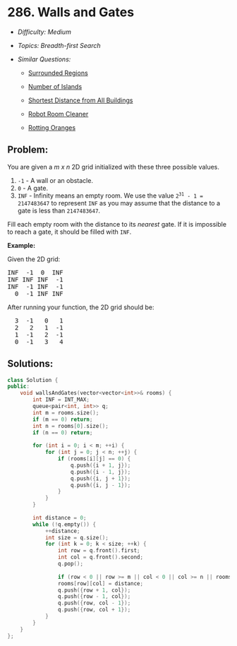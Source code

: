 # 286. Walls and Gates

* *Difficulty: Medium*

* *Topics: Breadth-first Search*

* *Similar Questions:*

  * [Surrounded Regions](surrounded-regions.md)

  * [Number of Islands](number-of-islands.md)

  * [Shortest Distance from All Buildings](shortest-distance-from-all-buildings.md)

  * [Robot Room Cleaner](robot-room-cleaner.md)

  * [Rotting Oranges](rotting-oranges.md)

## Problem:

<p>You are given a <i>m x n</i> 2D grid initialized with these three possible values.</p>

<ol>
	<li><code>-1</code> - A wall or an obstacle.</li>
	<li><code>0</code> - A gate.</li>
	<li><code>INF</code> - Infinity means an empty room. We use the value <code>2<sup>31</sup> - 1 = 2147483647</code> to represent <code>INF</code> as you may assume that the distance to a gate is less than <code>2147483647</code>.</li>
</ol>

<p>Fill each empty room with the distance to its <i>nearest</i> gate. If it is impossible to reach a gate, it should be filled with <code>INF</code>.</p>

<p><strong>Example:&nbsp;</strong></p>

<p>Given the 2D grid:</p>

<pre>
INF  -1  0  INF
INF INF INF  -1
INF  -1 INF  -1
  0  -1 INF INF
</pre>

<p>After running your function, the 2D grid should be:</p>

<pre>
  3  -1   0   1
  2   2   1  -1
  1  -1   2  -1
  0  -1   3   4
</pre>

## Solutions:

```c++
class Solution {
public:
    void wallsAndGates(vector<vector<int>>& rooms) {
        int INF = INT_MAX;
        queue<pair<int, int>> q;
        int m = rooms.size();
        if (m == 0) return;
        int n = rooms[0].size();
        if (n == 0) return;
        
        for (int i = 0; i < m; ++i) {
            for (int j = 0; j < n; ++j) {
                if (rooms[i][j] == 0) {
                    q.push({i + 1, j});
                    q.push({i - 1, j});
                    q.push({i, j + 1});
                    q.push({i, j - 1});
                }
            }
        }
        
        int distance = 0;
        while (!q.empty()) {
            ++distance;
            int size = q.size();
            for (int k = 0; k < size; ++k) {
                int row = q.front().first;
                int col = q.front().second;
                q.pop();
                
                if (row < 0 || row >= m || col < 0 || col >= n || rooms[row][col] != INF)  continue;
                rooms[row][col] = distance;
                q.push({row + 1, col});
                q.push({row - 1, col});
                q.push({row, col - 1});
                q.push({row, col + 1});
            }
        }
    }
};
```

